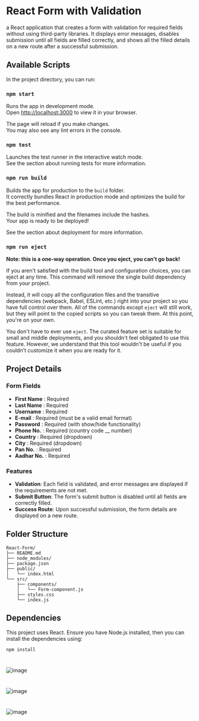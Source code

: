 # React Form with Validation

 a React application that creates a form with validation for required fields without using third-party libraries. It displays error messages, disables submission until all fields are filled correctly, and shows all the filled details on a new route after a successful submission.

## Available Scripts

In the project directory, you can run:

### `npm start`

Runs the app in development mode.  
Open [http://localhost:3000](http://localhost:3000) to view it in your browser.

The page will reload if you make changes.  
You may also see any lint errors in the console.

### `npm test`

Launches the test runner in the interactive watch mode.  
See the section about running tests for more information.

### `npm run build`

Builds the app for production to the `build` folder.  
It correctly bundles React in production mode and optimizes the build for the best performance.

The build is minified and the filenames include the hashes.  
Your app is ready to be deployed!

See the section about deployment for more information.

### `npm run eject`

**Note: this is a one-way operation. Once you eject, you can't go back!**

If you aren't satisfied with the build tool and configuration choices, you can eject at any time. This command will remove the single build dependency from your project.

Instead, it will copy all the configuration files and the transitive dependencies (webpack, Babel, ESLint, etc.) right into your project so you have full control over them. All of the commands except `eject` will still work, but they will point to the copied scripts so you can tweak them. At this point, you're on your own.

You don't have to ever use `eject`. The curated feature set is suitable for small and middle deployments, and you shouldn't feel obligated to use this feature. However, we understand that this tool wouldn't be useful if you couldn't customize it when you are ready for it.

## Project Details

### Form Fields

- **First Name** : Required
- **Last Name** : Required
- **Username** : Required
- **E-mail** : Required (must be a valid email format)
- **Password** : Required (with show/hide functionality)
- **Phone No.** : Required (country code __ number)
- **Country** : Required (dropdown)
- **City** : Required (dropdown)
- **Pan No.** : Required
- **Aadhar No.** : Required

### Features

- **Validation**: Each field is validated, and error messages are displayed if the requirements are not met.
- **Submit Button**: The form's submit button is disabled until all fields are correctly filled.
- **Success Route**: Upon successful submission, the form details are displayed on a new route.

## Folder Structure

```
React-Form/
├── README.md
├── node_modules/
├── package.json
├── public/
│   └── index.html
└── src/
    ├── components/
    │   └── Form-component.js
    ├── styles.css
    └── index.js
```


## Dependencies

This project uses React. Ensure you have Node.js installed, then you can install the dependencies using:

```bash
npm install
```

# 
![image](https://github.com/ravikant-diwakar/React-Form/assets/110620635/20183044-6a58-4791-a59f-374d88a843fd)

#
![image](https://github.com/ravikant-diwakar/React-Form/assets/110620635/5d99560e-29df-436a-bebe-56571ea36523)

#
![image](https://github.com/ravikant-diwakar/React-Form/assets/110620635/9cba489a-7bfe-437d-8761-9c68379208c1)
